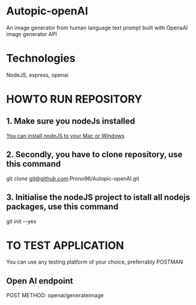 # Autopic-openAI
An image generator from human language text prompt built with OpenaAI image generator API

# Technologies
NodeJS, express, openai

# HOWTO RUN REPOSITORY
## 1. Make sure you nodeJs installed 
[You can install nodeJS to your Mac or Windows](https://nodejs.org/en/download/)

## 2. Secondly, you have to clone repository, use this command
git clone git@github.com:Prono96/Autopic-openAI.git

## 3. Initialise the nodeJS project to istall all nodejs packages, use this command
git init --yes


# TO TEST APPLICATION

You can use any testing platform of your choice, preferrably POSTMAN
## Open AI endpoint
POST METHOD: openai/generateimage
